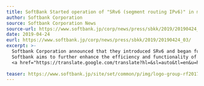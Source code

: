 ```yaml
---
title: SoftBank Started operation of "SRv6 (segment routing IPv6)" in mobile IP network
author: Softbank Corporation
source: Softbank Corporation News
source-url: https://www.softbank.jp/corp/news/press/sbkk/2019/20190424_03/
date: 2019-04-24
eurl: https://www.softbank.jp/corp/news/press/sbkk/2019/20190424_03/
excerpt: >-
  Softbank Corporation announced that they introduced SRv6 and began full-scale operation on a commercial network from April 2019.
  Softbank aims to further enhance the efficiency and functionality of the network by introducing the latest technologies such as SRv6, and aims to realize a highly reliable mobile network that can cope with the future traffic for the age of 5G and IoT.
  <a href="https://translate.google.com/translate?hl=&sl=auto&tl=en&u=https%3A%2F%2Fwww.softbank.jp%2Fcorp%2Fnews%2Fpress%2Fsbkk%2F2019%2F20190424_03%2F">Click here for an English translation.</a>
  
teaser: https://www.softbank.jp/site/set/common/p/img/logo-group-rf2017-ph1.png
---
```

